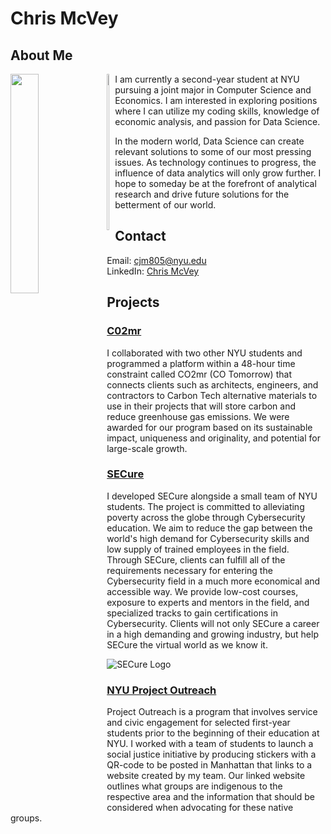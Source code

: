 # Chris McVey
## About Me

<img align="left" width="30%" src="https://cas.nyu.edu/content/nyu-as/cas/newstudents/get-involved/current-college-leaders/_jcr_content/par/columncontrol_709839215/parcol1/image.img.jpg/1629905395389.jpg">

<img align="left" width="2%" height="250" src="https://content.etilize.com/Finish/1040021647.jpg">
     
I am currently a second-year student at NYU pursuing a joint major in Computer Science and Economics. I am interested in exploring positions where I can utilize my coding skills, knowledge of economic analysis, and passion for Data Science.

In the modern world, Data Science can create relevant solutions to some of our most pressing issues. As technology continues to progress, the influence of data analytics will only grow further. I hope to someday be at the forefront of analytical research and drive future solutions for the betterment of our world.

## Contact

Email: cjm805@nyu.edu<br>
LinkedIn: [Chris McVey](https://www.linkedin.com/in/chris-mcvey-687107224/)

## Projects
### [C02mr](https://github.com/ChrisMcVey1/co2mr)

I collaborated with two other NYU students and programmed a platform within a 48-hour time constraint called CO2mr (CO Tomorrow) that connects clients such as architects, engineers, and contractors to Carbon Tech alternative materials to use in their projects that will store carbon and reduce greenhouse gas emissions. We were awarded for our program based on its sustainable impact, uniqueness and originality, and potential for large-scale growth.

### [SECure](https://github.com/ChrisMcVey1/SECure)

I developed SECure alongside a small team of NYU students. The project is committed to alleviating poverty across the globe through Cybersecurity education. We aim to reduce the gap between the world's high demand for Cybersecurity skills and low supply of trained employees in the field. Through SECure, clients can fulfill all of the requirements necessary for entering the Cybersecurity field in a much more economical and accessible way. We provide low-cost courses, exposure to experts and mentors in the field, and specialized tracks to gain certifications in Cybersecurity. Clients will not only SECure a career in a high demanding and growing industry, but help SECure the virtual world as we know it.

![SECure Logo](Logo.png)

### [NYU Project Outreach](https://imgur.com/UrTR68O)

Project Outreach is a program that involves service and civic engagement for selected first-year students prior to the beginning of their education at NYU. I worked with a team of students to launch a social justice initiative by producing stickers with a QR-code to be posted in Manhattan that links to a website created by my team. Our linked website outlines what groups are indigenous to the respective area and the information that should be considered when advocating for these native groups.
